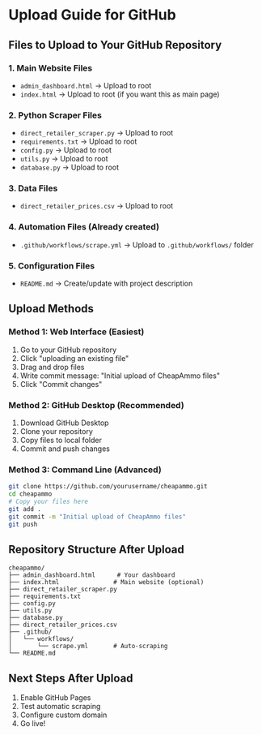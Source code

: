# Upload Guide for GitHub

## Files to Upload to Your GitHub Repository

### 1. Main Website Files
- `admin_dashboard.html` → Upload to root
- `index.html` → Upload to root (if you want this as main page)

### 2. Python Scraper Files
- `direct_retailer_scraper.py` → Upload to root
- `requirements.txt` → Upload to root
- `config.py` → Upload to root
- `utils.py` → Upload to root
- `database.py` → Upload to root

### 3. Data Files
- `direct_retailer_prices.csv` → Upload to root

### 4. Automation Files (Already created)
- `.github/workflows/scrape.yml` → Upload to `.github/workflows/` folder

### 5. Configuration Files
- `README.md` → Create/update with project description

## Upload Methods

### Method 1: Web Interface (Easiest)
1. Go to your GitHub repository
2. Click "uploading an existing file"
3. Drag and drop files
4. Write commit message: "Initial upload of CheapAmmo files"
5. Click "Commit changes"

### Method 2: GitHub Desktop (Recommended)
1. Download GitHub Desktop
2. Clone your repository
3. Copy files to local folder
4. Commit and push changes

### Method 3: Command Line (Advanced)
```bash
git clone https://github.com/yourusername/cheapammo.git
cd cheapammo
# Copy your files here
git add .
git commit -m "Initial upload of CheapAmmo files"
git push
```

## Repository Structure After Upload
```
cheapammo/
├── admin_dashboard.html      # Your dashboard
├── index.html               # Main website (optional)
├── direct_retailer_scraper.py
├── requirements.txt
├── config.py
├── utils.py
├── database.py
├── direct_retailer_prices.csv
├── .github/
│   └── workflows/
│       └── scrape.yml       # Auto-scraping
└── README.md
```

## Next Steps After Upload
1. Enable GitHub Pages
2. Test automatic scraping
3. Configure custom domain
4. Go live! 